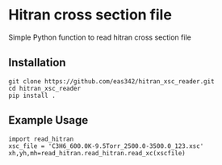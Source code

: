 # Hitran cross section file

Simple Python function to read hitran cross section file

## Installation

	git clone https://github.com/eas342/hitran_xsc_reader.git
	cd hitran_xsc_reader
	pip install .

## Example Usage

	import read_hitran
	xsc_file = 'C3H6_600.0K-9.5Torr_2500.0-3500.0_123.xsc'
	xh,yh,mh=read_hitran.read_hitran.read_xc(xscfile)
	
